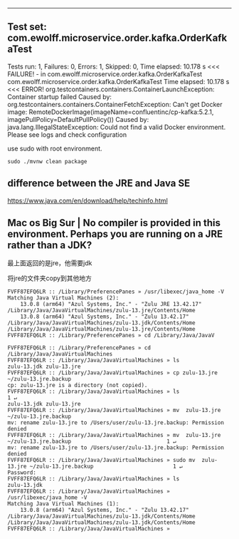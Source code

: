 
-------------------------------------------------------------------------------
Test set: com.ewolff.microservice.order.kafka.OrderKafkaTest
-------------------------------------------------------------------------------
Tests run: 1, Failures: 0, Errors: 1, Skipped: 0, Time elapsed: 10.178 s <<< FAILURE! - in com.ewolff.microservice.order.kafka.OrderKafkaTest
com.ewolff.microservice.order.kafka.OrderKafkaTest  Time elapsed: 10.178 s  <<< ERROR!
org.testcontainers.containers.ContainerLaunchException: Container startup failed
Caused by: org.testcontainers.containers.ContainerFetchException: Can't get Docker image: RemoteDockerImage(imageName=confluentinc/cp-kafka:5.2.1, imagePullPolicy=DefaultPullPolicy())
Caused by: java.lang.IllegalStateException: Could not find a valid Docker environment. Please see logs and check configuration



use sudo with root environment.
``` shell
sudo ./mvnw clean package
```




## difference between the JRE and Java SE
https://www.java.com/en/download/help/techinfo.html



## Mac os Big Sur | No compiler is provided in this environment. Perhaps you are running on a JRE rather than a JDK?

最上面返回的是jre，他需要jdk

将jre的文件夹copy到其他地方

```   shell
FVFF87EFQ6LR :: /Library/PreferencePanes » /usr/libexec/java_home -V
Matching Java Virtual Machines (2):
    13.0.8 (arm64) "Azul Systems, Inc." - "Zulu JRE 13.42.17" /Library/Java/JavaVirtualMachines/zulu-13.jre/Contents/Home
    13.0.8 (arm64) "Azul Systems, Inc." - "Zulu 13.42.17" /Library/Java/JavaVirtualMachines/zulu-13.jdk/Contents/Home
/Library/Java/JavaVirtualMachines/zulu-13.jre/Contents/Home
FVFF87EFQ6LR :: /Library/PreferencePanes » cd /Library/Java/JavaV
```

``` shell
FVFF87EFQ6LR :: /Library/PreferencePanes » cd /Library/Java/JavaVirtualMachines
FVFF87EFQ6LR :: /Library/Java/JavaVirtualMachines » ls
zulu-13.jdk zulu-13.jre
FVFF87EFQ6LR :: /Library/Java/JavaVirtualMachines » cp zulu-13.jre ~/zulu-13.jre.backup
cp: zulu-13.jre is a directory (not copied).
FVFF87EFQ6LR :: /Library/Java/JavaVirtualMachines » ls                                                                1 ↵
zulu-13.jdk zulu-13.jre
FVFF87EFQ6LR :: /Library/Java/JavaVirtualMachines » mv  zulu-13.jre ~/zulu-13.jre.backup
mv: rename zulu-13.jre to /Users/user/zulu-13.jre.backup: Permission denied
FVFF87EFQ6LR :: /Library/Java/JavaVirtualMachines » mv  zulu-13.jre ~/zulu-13.jre.backup                              1 ↵
mv: rename zulu-13.jre to /Users/user/zulu-13.jre.backup: Permission denied
FVFF87EFQ6LR :: /Library/Java/JavaVirtualMachines » sudo mv  zulu-13.jre ~/zulu-13.jre.backup                         1 ↵
Password:
FVFF87EFQ6LR :: /Library/Java/JavaVirtualMachines » ls
zulu-13.jdk
FVFF87EFQ6LR :: /Library/Java/JavaVirtualMachines » /usr/libexec/java_home -V                
Matching Java Virtual Machines (1):
    13.0.8 (arm64) "Azul Systems, Inc." - "Zulu 13.42.17" /Library/Java/JavaVirtualMachines/zulu-13.jdk/Contents/Home
/Library/Java/JavaVirtualMachines/zulu-13.jdk/Contents/Home
FVFF87EFQ6LR :: /Library/Java/JavaVirtualMachines » 


```
